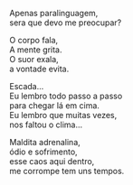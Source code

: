Apenas paralinguagem,  
sera que devo me preocupar?  

O corpo fala,  
A mente grita.  
O suor exala,  
a vontade evita.  

Escada...  
Eu lembro todo passo a passo  
para chegar lá em cima.  
Eu lembro que muitas vezes,  
nos faltou o clima...  

Maldita adrenalina,  
ódio e sofrimento,  
esse caos aqui dentro,  
me corrompe tem uns tempos.  
